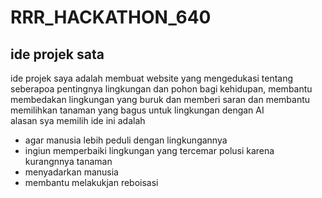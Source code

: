 # RRR_HACKATHON_640
## ide projek sata
ide projek saya adalah membuat website yang  mengedukasi tentang seberapoa pentingnya lingkungan dan pohon bagi kehidupan, membantu membedakan lingkungan yang buruk dan memberi saran dan membantu memilihkan tanaman yang bagus untuk lingkungan dengan AI <br>
alasan sya memilih ide ini adalah <br>
- agar manusia lebih peduli dengan lingkungannya
- ingiun memperbaiki lingkungan yang tercemar polusi karena kurangnnya tanaman
- menyadarkan manusia
- membantu melakukjan reboisasi 
